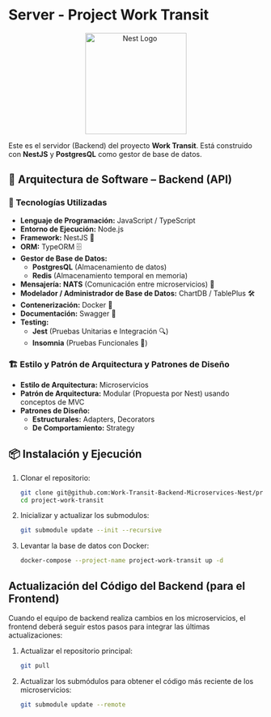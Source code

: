 # Server - Project Work Transit

<p align="center">
  <a href="http://nestjs.com/" target="blank"><img src="https://nestjs.com/img/logo-small.svg" width="200" alt="Nest Logo" /></a>
</p>

Este es el servidor (Backend) del proyecto **Work Transit**. Está construido con **NestJS** y **PostgresQL** como gestor de base de datos.

## 🚀 Arquitectura de Software – Backend (API)

### 📌 Tecnologías Utilizadas

- **Lenguaje de Programación:** JavaScript / TypeScript
- **Entorno de Ejecución:** Node.js
- **Framework:** NestJS 🚀
- **ORM:** TypeORM 🗄️
- **Gestor de Base de Datos:**
  - **PostgresQL** (Almacenamiento de datos)
  - **Redis** (Almacenamiento temporal en memoria)
- **Mensajería:** **NATS** (Comunicación entre microservicios) 🚀
- **Modelador / Administrador de Base de Datos:** ChartDB / TablePlus 🛠️
- **Contenerización:** Docker 🐳
- **Documentación:** Swagger 📄
- **Testing:**
  - **Jest** (Pruebas Unitarias e Integración 🔍)
  - **Insomnia** (Pruebas Funcionales 📡)

### 🏗️ Estilo y Patrón de Arquitectura y Patrones de Diseño

- **Estilo de Arquitectura:** Microservicios
- **Patrón de Arquitectura:** Modular (Propuesta por Nest) usando conceptos de MVC
- **Patrones de Diseño:**
  - **Estructurales:** Adapters, Decorators
  - **De Comportamiento:** Strategy

## 📦 Instalación y Ejecución

1. Clonar el repositorio:

   ```sh
   git clone git@github.com:Work-Transit-Backend-Microservices-Nest/project-work-transit.git
   cd project-work-transit
   ```

2. Inicializar y actualizar los submodulos:

   ```sh
   git submodule update --init --recursive
   ```

4. Levantar la base de datos con Docker:

   ```sh
   docker-compose --project-name project-work-transit up -d 
   ```

## Actualización del Código del Backend (para el Frontend)

Cuando el equipo de backend realiza cambios en los microservicios, el frontend deberá seguir estos pasos para integrar las últimas actualizaciones:

1.  Actualizar el repositorio principal:
    ```bash
    git pull
    ```

2.  Actualizar los submódulos para obtener el código más reciente de los microservicios:
    ```bash
    git submodule update --remote
    ```